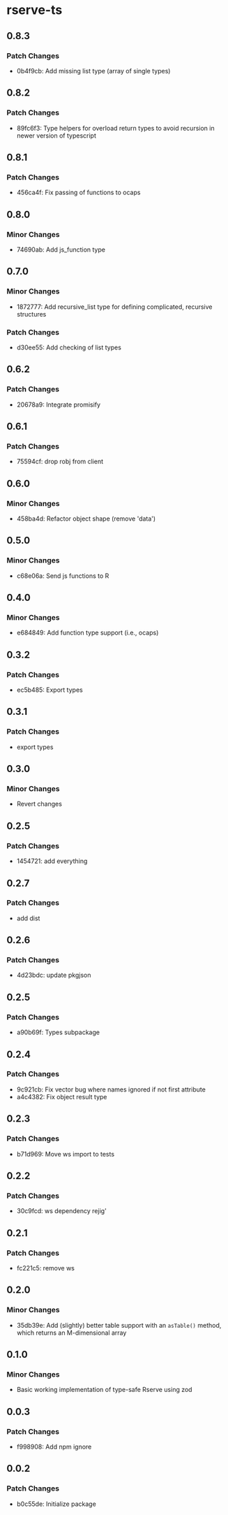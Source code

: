 # rserve-ts

## 0.8.3

### Patch Changes

- 0b4f9cb: Add missing list type (array of single types)

## 0.8.2

### Patch Changes

- 89fc6f3: Type helpers for overload return types to avoid recursion in newer version of typescript

## 0.8.1

### Patch Changes

- 456ca4f: Fix passing of functions to ocaps

## 0.8.0

### Minor Changes

- 74690ab: Add js_function type

## 0.7.0

### Minor Changes

- 1872777: Add recursive_list type for defining complicated, recursive structures

### Patch Changes

- d30ee55: Add checking of list types

## 0.6.2

### Patch Changes

- 20678a9: Integrate promisify

## 0.6.1

### Patch Changes

- 75594cf: drop robj from client

## 0.6.0

### Minor Changes

- 458ba4d: Refactor object shape (remove 'data')

## 0.5.0

### Minor Changes

- c68e06a: Send js functions to R

## 0.4.0

### Minor Changes

- e684849: Add function type support (i.e., ocaps)

## 0.3.2

### Patch Changes

- ec5b485: Export types

## 0.3.1

### Patch Changes

- export types

## 0.3.0

### Minor Changes

- Revert changes

## 0.2.5

### Patch Changes

- 1454721: add everything

## 0.2.7

### Patch Changes

- add dist

## 0.2.6

### Patch Changes

- 4d23bdc: update pkgjson

## 0.2.5

### Patch Changes

- a90b69f: Types subpackage

## 0.2.4

### Patch Changes

- 9c921cb: Fix vector bug where names ignored if not first attribute
- a4c4382: Fix object result type

## 0.2.3

### Patch Changes

- b71d969: Move ws import to tests

## 0.2.2

### Patch Changes

- 30c9fcd: ws dependency rejig'

## 0.2.1

### Patch Changes

- fc221c5: remove ws

## 0.2.0

### Minor Changes

- 35db39e: Add (slightly) better table support with an `asTable()` method, which returns an M-dimensional array

## 0.1.0

### Minor Changes

- Basic working implementation of type-safe Rserve using zod

## 0.0.3

### Patch Changes

- f998908: Add npm ignore

## 0.0.2

### Patch Changes

- b0c55de: Initialize package
